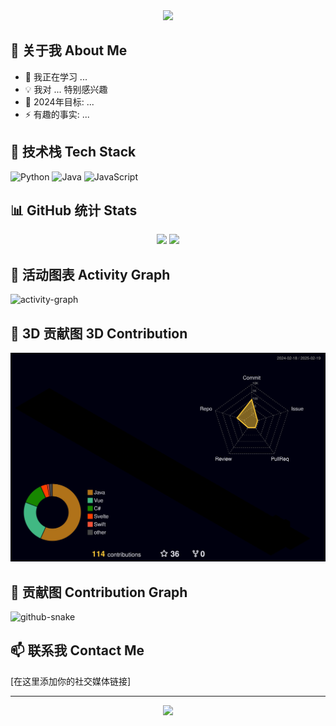 <div align="center">
    <img src="https://readme-typing-svg.herokuapp.com/?lines=你好，欢迎来到我的GitHub!;Hello%20World!&font=Roboto&color=F7A579" />
</div>

## 👋 关于我 About Me

- 🌱 我正在学习 ...
- 💡 我对 ... 特别感兴趣
- 🎯 2024年目标: ...
- ⚡ 有趣的事实: ...

## 🔧 技术栈 Tech Stack
![Python](https://img.shields.io/badge/Python-3373A7?style=flat-square&logo=python&logoColor=white)
![Java](https://img.shields.io/badge/Java-ED8B00?style=flat-square&logo=openjdk&logoColor=white)
![JavaScript](https://img.shields.io/badge/JavaScript-F7DF1E?style=flat-square&logo=javascript&logoColor=black)

## 📊 GitHub 统计 Stats

<div align="center">
    <img src="https://github-readme-stats.vercel.app/api?username=Auroral0810&show_icons=true&theme=radical" />
    <img src="https://github-readme-stats.vercel.app/api/top-langs/?username=Auroral0810&theme=radical&layout=compact" />
</div>

## 🌟 活动图表 Activity Graph

![activity-graph](https://github-readme-activity-graph.vercel.app/graph?username=Auroral0810&theme=vue)

## 🎨 3D 贡献图 3D Contribution

![Contributions in 3D](profile-3d-contrib/profile-night-rainbow.svg)

## 🐍 贡献图 Contribution Graph

<picture>
  <source media="(prefers-color-scheme: dark)" srcset="/output/github-snake-dark.svg">
  <source media="(prefers-color-scheme: light)" srcset="/output/github-snake.svg">
  <img alt="github-snake" src="/output/github-snake.svg">
</picture>

## 📫 联系我 Contact Me

[在这里添加你的社交媒体链接]

---

<div align="center">
    <img src="https://profile-counter.glitch.me/Auroral0810/count.svg" />
</div>

